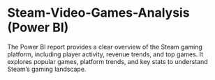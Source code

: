 # Steam-Video-Games-Analysis (Power BI)
The Power BI report provides a clear overview of the Steam gaming platform, including player activity, revenue trends, and top games. It explores popular games, platform trends, and key stats to understand Steam’s gaming landscape.
